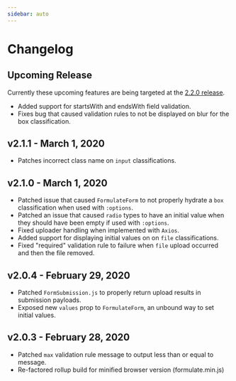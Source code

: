 ```yaml
---
sidebar: auto
---
```


# Changelog

## Upcoming Release
Currently these upcoming features are being targeted at the [2.2.0 release](https://github.com/wearebraid/vue-formulate/tree/release/2.2.0).

* Added support for startsWith and endsWith field validation.
* Fixes bug that caused validation rules to not be displayed on blur for the box classification.

## v2.1.1 - March 1, 2020

- Patches incorrect class name on `input` classifications.

## v2.1.0 - March 1, 2020

- Patched issue that caused `FormulateForm` to not properly hydrate a `box` classification when used with `:options`.
- Patched an issue that caused `radio` types to have an initial value when they should have been empty if used with `:options`.
- Fixed uploader handling when implemented with `Axios`.
- Added support for displaying initial values on on `file` classifications.
- Fixed "required" validation rule to failure when `file` upload occurred and then the file removed.

## v2.0.4 - February 29, 2020

- Patched `FormSubmission.js` to properly return upload results in submission payloads.
- Exposed new `values` prop to `FormulateForm`, an unbound way to set initial values.

## v2.0.3 - February 28, 2020

- Patched `max` validation rule message to output less than or equal to message.
- Re-factored rollup build for minified browser version (formulate.min.js)
